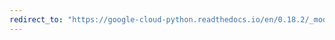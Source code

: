 ```yaml
---
redirect_to: "https://google-cloud-python.readthedocs.io/en/0.18.2/_modules/gcloud/dns/resource_record_set.html"
---
```

